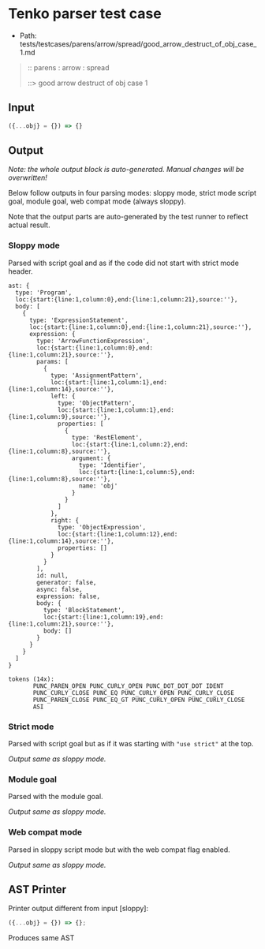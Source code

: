# Tenko parser test case

- Path: tests/testcases/parens/arrow/spread/good_arrow_destruct_of_obj_case_1.md

> :: parens : arrow : spread
>
> ::> good arrow destruct of obj case 1

## Input

`````js
({...obj} = {}) => {}
`````

## Output

_Note: the whole output block is auto-generated. Manual changes will be overwritten!_

Below follow outputs in four parsing modes: sloppy mode, strict mode script goal, module goal, web compat mode (always sloppy).

Note that the output parts are auto-generated by the test runner to reflect actual result.

### Sloppy mode

Parsed with script goal and as if the code did not start with strict mode header.

`````
ast: {
  type: 'Program',
  loc:{start:{line:1,column:0},end:{line:1,column:21},source:''},
  body: [
    {
      type: 'ExpressionStatement',
      loc:{start:{line:1,column:0},end:{line:1,column:21},source:''},
      expression: {
        type: 'ArrowFunctionExpression',
        loc:{start:{line:1,column:0},end:{line:1,column:21},source:''},
        params: [
          {
            type: 'AssignmentPattern',
            loc:{start:{line:1,column:1},end:{line:1,column:14},source:''},
            left: {
              type: 'ObjectPattern',
              loc:{start:{line:1,column:1},end:{line:1,column:9},source:''},
              properties: [
                {
                  type: 'RestElement',
                  loc:{start:{line:1,column:2},end:{line:1,column:8},source:''},
                  argument: {
                    type: 'Identifier',
                    loc:{start:{line:1,column:5},end:{line:1,column:8},source:''},
                    name: 'obj'
                  }
                }
              ]
            },
            right: {
              type: 'ObjectExpression',
              loc:{start:{line:1,column:12},end:{line:1,column:14},source:''},
              properties: []
            }
          }
        ],
        id: null,
        generator: false,
        async: false,
        expression: false,
        body: {
          type: 'BlockStatement',
          loc:{start:{line:1,column:19},end:{line:1,column:21},source:''},
          body: []
        }
      }
    }
  ]
}

tokens (14x):
       PUNC_PAREN_OPEN PUNC_CURLY_OPEN PUNC_DOT_DOT_DOT IDENT
       PUNC_CURLY_CLOSE PUNC_EQ PUNC_CURLY_OPEN PUNC_CURLY_CLOSE
       PUNC_PAREN_CLOSE PUNC_EQ_GT PUNC_CURLY_OPEN PUNC_CURLY_CLOSE
       ASI
`````

### Strict mode

Parsed with script goal but as if it was starting with `"use strict"` at the top.

_Output same as sloppy mode._

### Module goal

Parsed with the module goal.

_Output same as sloppy mode._

### Web compat mode

Parsed in sloppy script mode but with the web compat flag enabled.

_Output same as sloppy mode._

## AST Printer

Printer output different from input [sloppy]:

````js
({...obj} = {}) => {};
````

Produces same AST
